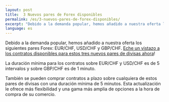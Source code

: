 ```yaml
---
layout: post
title:  3 Nuevos pares de Forex disponibles
permalink: /es/3-nuevos-pares-de-forex-disponibles/
excerpt: "Debido a la demanda popular, hemos añadido a nuestra oferta los siguientes pares Forex: EUR/CHF, USD/CHF y GBP/CHF..."
language: es
---
```



Debido a la demanda popular, hemos añadido a nuestra oferta los siguientes pares Forex: EUR/CHF, USD/CHF y GBP/CHF. [Eche un vistazo a los contratos disponibles para estos tres nuevos pares de divisas ahora](https://binary.com/d/trade.cgi?market=forex&time=5m&form_name=risefall&expiry_type=duration&amount_type=payout&H=S0P&currency=USD&underlying_symbol=frxEURCHF&amount=100&date_start=now&type=CALL&L=S0P&l=ES&utm_source=blog&utm_medium=social&utm_campaign=whatsnew)!

La duración mínima para los contratos sobre EUR/CHF y USD/CHF es de 5 intervalos y sobre GBP/CHF es de 1 minuto.

También se pueden comprar contratos a plazo sobre cualquiera de estos pares de divisas con una duración mínima de 5 minutos. Esta actualización le ofrece más flexibilidad y una gama más amplia de opciones a la hora de compra de su comercio.
